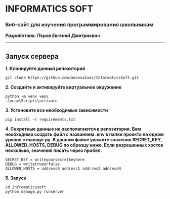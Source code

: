 # INFORMATICS SOFT
### Веб-сайт для изучения программирования школьникам
__*Разработчик: Перов Евгений Дмитриевич*__
____
## Запуск сервера
__1. Клонируйте данный репозиторий__
```
git clone https://github.com/aeonva1ues/InformaticsSoft.git
```
__2. Создайте и активируйте виртуальное окружение__
```
python -m venv venv
.\venv\Scripts\activate
```
__3. Установите все необходимые зависимости__
```
pip install -r requirements.txt
```
__4. Секретные данные не располагаются в репозитории. Вам необходимо создать файл с названием .env в папке проекта на одном уровне с manage.py. В данном файле укажите значения SECRET_KEY, ALLOWED_HOSTS, DEBUG по образцу ниже. Если разрешенных хостов несколько, значения писать через пробел.__
```
SECRET_KEY = writeyoursecretkeyhere
DEBUG = writetrueorfalse
ALLOWED_HOSTS = address0 address1 addrres2 addressN
```
__5. Запуск__
```
cd infromaticssoft
python manage.py runserver
```